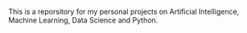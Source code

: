 This is a reporsitory for my personal projects on Artificial Intelligence, Machine Learning, Data Science and Python.
